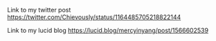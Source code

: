 Link to my twitter post https://twitter.com/Chievously/status/1164485705218822144


Link to my lucid blog https://lucid.blog/mercyinyang/post/1566602539
